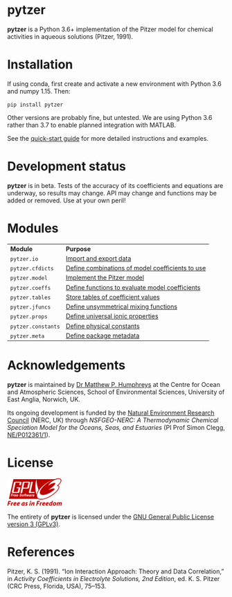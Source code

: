 <!--<script src='https://cdnjs.cloudflare.com/ajax/libs/mathjax/2.7.5/MathJax.js?config=TeX-MML-AM_CHTML' async></script>-->

# pytzer

**pytzer** is a Python 3.6+ implementation of the Pitzer model for chemical activities in aqueous solutions (Pitzer, 1991).


# Installation

If using conda, first create and activate a new environment with Python 3.6 and numpy 1.15. Then:

```
pip install pytzer
```

Other versions are probably fine, but untested. We are using Python 3.6 rather than 3.7 to enable planned integration with MATLAB.

See the [quick-start guide](quick-start) for more detailed instructions and examples.


# Development status

**pytzer** is in beta. Tests of the accuracy of its coefficients and equations are underway, so results may change. API may change and functions may be added or removed. Use at your own peril!


# Modules

<table><tr>

<td><strong>Module</strong></td>
<td><strong>Purpose</strong></td>

</tr><tr>
<td><code>pytzer.io</code></td>
<td><a href="modules/io">Import and export data</a></td>

</tr><tr>
<td><code>pytzer.cfdicts</code></td>
<td><a href="modules/cfdicts">Define combinations of model coefficients to use</a></td>

</tr><tr>
<td><code>pytzer.model</code></td>
<td><a href="modules/model">Implement the Pitzer model</a></td>

</tr><tr>
<td><code>pytzer.coeffs</code></td>
<td><a href="modules/coeffs">Define functions to evaluate model coefficients</a></td>

</tr><tr>
<td><code>pytzer.tables</code></td>
<td><a href="modules/tables">Store tables of coefficient values</a></td>

</tr><tr>
<td><code>pytzer.jfuncs</code></td>
<td><a href="modules/jfuncs">Define unsymmetrical mixing functions</a></td>

</tr><tr>
<td><code>pytzer.props</code></td>
<td><a href="modules/props">Define universal ionic properties</a></td>

</tr><tr>
<td><code>pytzer.constants</code></td>
<td><a href="modules/constants">Define physical constants</a></td>

</tr><tr>
<td><code>pytzer.meta</code></td>
<td><a href="modules/meta">Define package metadata</a></td>

</tr></table>

# Acknowledgements

**pytzer** is maintained by [Dr Matthew P. Humphreys](https://mvdh.xyz) at the Centre for Ocean and Atmospheric Sciences, School of Environmental Sciences, University of East Anglia, Norwich, UK.

Its ongoing development is funded by the [Natural Environment Research Council](https://nerc.ukri.org/) (NERC, UK) through *NSFGEO-NERC: A Thermodynamic Chemical Speciation Model for the Oceans, Seas, and Estuaries* (PI Prof Simon Clegg, [NE/P012361/1](http://gotw.nerc.ac.uk/list_full.asp?pcode=NE%2FP012361%2F1)).

# License

<img src="img/1920px-GPLv3_Logo.svg.png" width="25%" />

The entirety of **pytzer** is licensed under the [GNU General Public License version 3 (GPLv3)](https://www.gnu.org/licenses/gpl-3.0.en.html).

# References

Pitzer, K. S. (1991). “Ion Interaction Approach: Theory and Data Correlation,” in *Activity Coefficients in Electrolyte Solutions, 2nd Edition*, ed. K. S. Pitzer (CRC Press, Florida, USA), 75–153.
